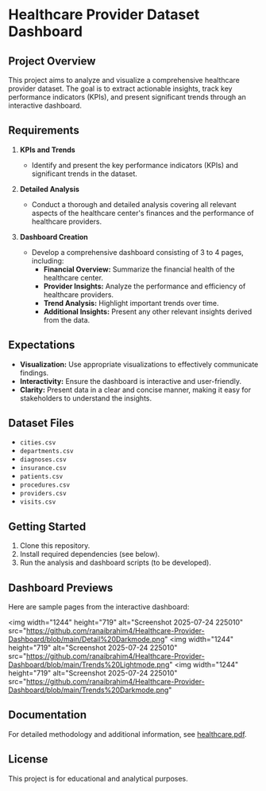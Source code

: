 # Healthcare Provider Dataset Dashboard

## Project Overview
This project aims to analyze and visualize a comprehensive healthcare provider dataset. The goal is to extract actionable insights, track key performance indicators (KPIs), and present significant trends through an interactive dashboard.

## Requirements

1. **KPIs and Trends**
   - Identify and present the key performance indicators (KPIs) and significant trends in the dataset.

2. **Detailed Analysis**
   - Conduct a thorough and detailed analysis covering all relevant aspects of the healthcare center's finances and the performance of healthcare providers.

3. **Dashboard Creation**
   - Develop a comprehensive dashboard consisting of 3 to 4 pages, including:
     - **Financial Overview:** Summarize the financial health of the healthcare center.
     - **Provider Insights:** Analyze the performance and efficiency of healthcare providers.
     - **Trend Analysis:** Highlight important trends over time.
     - **Additional Insights:** Present any other relevant insights derived from the data.

## Expectations

- **Visualization:** Use appropriate visualizations to effectively communicate findings.
- **Interactivity:** Ensure the dashboard is interactive and user-friendly.
- **Clarity:** Present data in a clear and concise manner, making it easy for stakeholders to understand the insights.

## Dataset Files
- `cities.csv`
- `departments.csv`
- `diagnoses.csv`
- `insurance.csv`
- `patients.csv`
- `procedures.csv`
- `providers.csv`
- `visits.csv`

## Getting Started
1. Clone this repository.
2. Install required dependencies (see below).
3. Run the analysis and dashboard scripts (to be developed).

## Dashboard Previews

Here are sample pages from the interactive dashboard:

<img width="1244" height="719" alt="Screenshot 2025-07-24 225010" src="https://github.com/ranaibrahim4/Healthcare-Provider-Dashboard/blob/main/Detail%20Darkmode.png"
<img width="1244" height="719" alt="Screenshot 2025-07-24 225010" src="https://github.com/ranaibrahim4/Healthcare-Provider-Dashboard/blob/main/Trends%20Lightmode.png"
<img width="1244" height="719" alt="Screenshot 2025-07-24 225010" src="https://github.com/ranaibrahim4/Healthcare-Provider-Dashboard/blob/main/Trends%20Darkmode.png"
## Documentation

For detailed methodology and additional information, see [healthcare.pdf](healthcare.pdf).

## License
This project is for educational and analytical purposes. 
